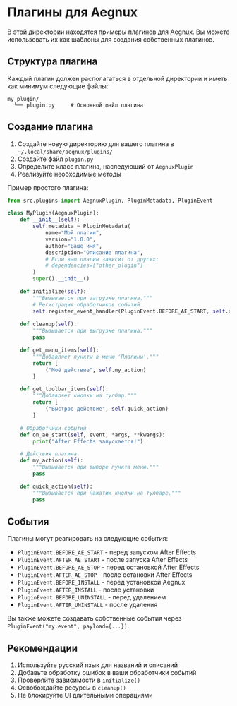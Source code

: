 # Плагины для Aegnux

В этой директории находятся примеры плагинов для Aegnux. Вы можете использовать их как шаблоны для создания собственных плагинов.

## Структура плагина

Каждый плагин должен располагаться в отдельной директории и иметь как минимум следующие файлы:

```
my_plugin/
  └── plugin.py     # Основной файл плагина
```

## Создание плагина

1. Создайте новую директорию для вашего плагина в `~/.local/share/aegnux/plugins/`
2. Создайте файл `plugin.py`
3. Определите класс плагина, наследующий от `AegnuxPlugin`
4. Реализуйте необходимые методы

Пример простого плагина:

```python
from src.plugins import AegnuxPlugin, PluginMetadata, PluginEvent

class MyPlugin(AegnuxPlugin):
    def __init__(self):
        self.metadata = PluginMetadata(
            name="Мой плагин",
            version="1.0.0",
            author="Ваше имя",
            description="Описание плагина",
            # Если ваш плагин зависит от других:
            # dependencies=["other_plugin"]
        )
        super().__init__()

    def initialize(self):
        """Вызывается при загрузке плагина."""
        # Регистрация обработчиков событий
        self.register_event_handler(PluginEvent.BEFORE_AE_START, self.on_ae_start)
        
    def cleanup(self):
        """Вызывается при выгрузке плагина."""
        pass

    def get_menu_items(self):
        """Добавляет пункты в меню 'Плагины'."""
        return [
            ("Моё действие", self.my_action)
        ]

    def get_toolbar_items(self):
        """Добавляет кнопки на тулбар."""
        return [
            ("Быстрое действие", self.quick_action)
        ]

    # Обработчики событий
    def on_ae_start(self, event, *args, **kwargs):
        print("After Effects запускается!")

    # Действия плагина
    def my_action(self):
        """Вызывается при выборе пункта меню."""
        pass

    def quick_action(self):
        """Вызывается при нажатии кнопки на тулбаре."""
        pass
```

## События

Плагины могут реагировать на следующие события:

- `PluginEvent.BEFORE_AE_START` - перед запуском After Effects
- `PluginEvent.AFTER_AE_START` - после запуска After Effects
- `PluginEvent.BEFORE_AE_STOP` - перед остановкой After Effects
- `PluginEvent.AFTER_AE_STOP` - после остановки After Effects
- `PluginEvent.BEFORE_INSTALL` - перед установкой Aegnux
- `PluginEvent.AFTER_INSTALL` - после установки
- `PluginEvent.BEFORE_UNINSTALL` - перед удалением
- `PluginEvent.AFTER_UNINSTALL` - после удаления

Вы также можете создавать собственные события через `PluginEvent("my.event", payload={...})`.

## Рекомендации

1. Используйте русский язык для названий и описаний
2. Добавьте обработку ошибок в ваши обработчики событий
3. Проверяйте зависимости в `initialize()`
4. Освобождайте ресурсы в `cleanup()`
5. Не блокируйте UI длительными операциями